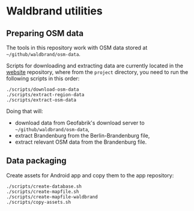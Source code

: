 # Waldbrand utilities

## Preparing OSM data

The tools in this repository work with OSM data stored at
`~/github/waldbrand/osm-data`.

Scripts for downloading and extracting data are currently
located in the [website](https://github.com/waldbrand/website)
repository, where from the `project` directory, you need to run
the following scripts in this order:

    ./scripts/download-osm-data
    ./scripts/extract-region-data
    ./scripts/extract-osm-data

Doing that will:

* download data from Geofabrik's download
  server to `~/github/waldbrand/osm-data`,
* extract Brandenburg from the Berlin-Brandenburg file,
* extract relevant OSM data from the Brandenburg file.

## Data packaging

Create assets for Android app and copy them to the app repository:

    ./scripts/create-database.sh
    ./scripts/create-mapfile.sh
    ./scripts/create-mapfile-waldbrand
    ./scripts/copy-assets.sh
